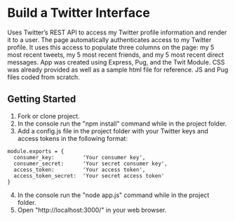# Build a Twitter Interface

Uses Twitter’s REST API to access my Twitter profile information and render it to a user. The page automatically authenticates access to my Twitter profile. It uses this access to populate three columns on the page: my 5 most recent tweets, my 5 most recent friends, and my 5 most recent direct messages. App was created using Express, Pug, and the Twit Module. CSS was already provided as well as a sample html file for reference. JS and Pug files coded from scratch.

## Getting Started

1. Fork or clone project.
2. In the console run the "npm install" command while in the project folder.
3. Add a config.js file in the project folder with your Twitter keys and access tokens in the following format:
```
module.exports = {
  consumer_key:         'Your consumer key',
  consumer_secret:      'Your secret consumer key',
  access_token:         'Your access token',
  access_token_secret:  'Your secret access token'
}
```
4. In the console run the "node app.js" command while in the project folder.
5. Open "http://localhost:3000/" in your web browser.
